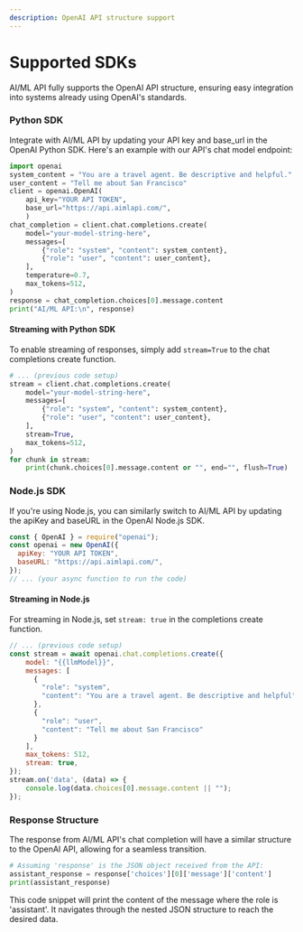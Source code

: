 ```yaml
---
description: OpenAI API structure support
---
```


# Supported SDKs

AI/ML API fully supports the OpenAI API structure, ensuring easy integration into systems already using OpenAI's standards.

### **Python SDK**

Integrate with AI/ML API by updating your API key and base\_url in the OpenAI Python SDK. Here's an example with our API's chat model endpoint:

```python
import openai
system_content = "You are a travel agent. Be descriptive and helpful."
user_content = "Tell me about San Francisco"
client = openai.OpenAI(
    api_key="YOUR API TOKEN",
    base_url="https://api.aimlapi.com/",
    )
chat_completion = client.chat.completions.create(
    model="your-model-string-here",
    messages=[
        {"role": "system", "content": system_content},
        {"role": "user", "content": user_content},
    ],
    temperature=0.7,
    max_tokens=512,
)
response = chat_completion.choices[0].message.content
print("AI/ML API:\n", response)

```

#### **Streaming with Python SDK**

To enable streaming of responses, simply add `stream=True` to the chat completions create function.

```python
# ... (previous code setup)
stream = client.chat.completions.create(
    model="your-model-string-here",
    messages=[
        {"role": "system", "content": system_content},
        {"role": "user", "content": user_content},
    ],
    stream=True,
    max_tokens=512,
)
for chunk in stream:
    print(chunk.choices[0].message.content or "", end="", flush=True)

```

### **Node.js SDK**

If you're using Node.js, you can similarly switch to AI/ML API by updating the apiKey and baseURL in the OpenAI Node.js SDK.

```javascript
const { OpenAI } = require("openai");
const openai = new OpenAI({
  apiKey: "YOUR API TOKEN",
  baseURL: "https://api.aimlapi.com/",
});
// ... (your async function to run the code)

```

#### **Streaming in Node.js**

For streaming in Node.js, set `stream: true` in the completions create function.

```javascript
// ... (previous code setup)
const stream = await openai.chat.completions.create({
    model: "{{llmModel}}",
    messages: [
      {
        "role": "system",
        "content": "You are a travel agent. Be descriptive and helpful"
      },
      {
        "role": "user",
        "content": "Tell me about San Francisco"
      }
    ],
    max_tokens: 512,
    stream: true,
});
stream.on('data', (data) => {
    console.log(data.choices[0].message.content || "");
});

```

### **Response Structure**

The response from AI/ML API's chat completion will have a similar structure to the OpenAI API, allowing for a seamless transition.

```python
# Assuming 'response' is the JSON object received from the API:
assistant_response = response['choices'][0]['message']['content']
print(assistant_response)

```

This code snippet will print the content of the message where the role is 'assistant'. It navigates through the nested JSON structure to reach the desired data.
